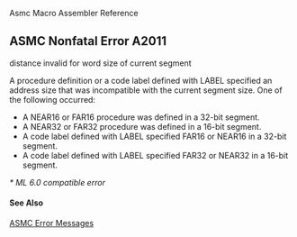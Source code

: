 Asmc Macro Assembler Reference

## ASMC Nonfatal Error A2011

distance invalid for word size of current segment

A procedure definition or a code label defined with LABEL specified an address size that was incompatible with the current segment size. One of the following occurred:

- A NEAR16 or FAR16 procedure was defined in a 32-bit segment.
- A NEAR32 or FAR32 procedure was defined in a 16-bit segment.
- A code label defined with LABEL specified FAR16 or NEAR16 in a 32-bit segment.
- A code label defined with LABEL specified FAR32 or NEAR32 in a 16-bit segment.

_* ML 6.0 compatible error_

#### See Also

[ASMC Error Messages](readme.md)